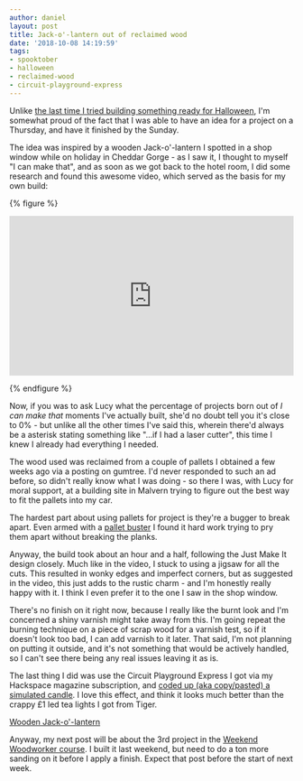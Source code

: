 ```yaml
---
author: daniel
layout: post
title: Jack-o'-lantern out of reclaimed wood
date: '2018-10-08 14:19:59'
tags:
- spooktober
- halloween
- reclaimed-wood
- circuit-playground-express
---
```


Unlike [the last time I tried building something ready for Halloween](/2017/02/09/my-halloween-box-isnt-four-months-late-its-eight-months-early/), I'm somewhat proud of the fact that I was able to have an idea for a project on a Thursday, and have it finished by the Sunday.

The idea was inspired by a wooden Jack-o'-lantern I spotted in a shop window while on holiday in Cheddar Gorge - as I saw it, I thought to myself "I can make that", and as soon as we got back to the hotel room, I did some research and found this awesome video, which served as the basis for my own build:

{% figure %}
  <style>.embed-container { position: relative; padding-bottom: 56.25%; height: 0; overflow: hidden; max-width: 100%; } .embed-container iframe, .embed-container object, .embed-container embed { position: absolute; top: 0; left: 0; width: 100%; height: 100%; }</style><div class='embed-container'><iframe src='https://www.youtube.com/embed/CGAGf7WCv8g' frameborder='0' allowfullscreen></iframe></div>
{% endfigure %}

Now, if you was to ask Lucy what the percentage of projects born out of _I can make that_ moments I've actually built, she'd no doubt tell you it's close to 0% - but unlike all the other times I've said this, wherein there'd always be a asterisk stating something like "...if I had a laser cutter", this time I knew I already had everything I needed.

The wood used was reclaimed from a couple of pallets I obtained a few weeks ago via a posting on gumtree. I'd never responded to such an ad before, so didn't really know what I was doing - so there I was, with Lucy for moral support, at a building site in Malvern trying to figure out the best way to fit the pallets into my car.

The hardest part about using pallets for project is they're a bugger to break apart. Even armed with a [pallet buster](https://amzn.to/2yiF3HM) I found it hard work trying to pry them apart without breaking the planks.

Anyway, the build took about an hour and a half, following the Just Make It design closely. Much like in the video, I stuck to using a jigsaw for all the cuts. This resulted in wonky edges and imperfect corners, but as suggested in the video, this just adds to the rustic charm - and I'm honestly really happy with it. I think I even prefer it to the one I saw in the shop window.

There's no finish on it right now, because I really like the burnt look and I'm concerned a shiny varnish might take away from this. I'm going repeat the burning technique on a piece of scrap wood for a varnish test, so if it doesn't look too bad, I can add varnish to it later. That said, I'm not planning on putting it outside, and it's not something that would be actively handled, so I can't see there being any real issues leaving it as is.

The last thing I did was use the Circuit Playground Express I got via my Hackspace magazine subscription, and [coded up (aka copy/pasted) a simulated candle](https://learn.adafruit.com/circuit-playground-jack-o-lantern/arduino-code#). I love this effect, and think it looks much better than the crappy £1 led tea lights I got from Tiger.

<a class="embedly-card" data-card-controls="0" href="https://imgur.com/a/WAYOXkx#vh1fmIg">Wooden Jack-o'-lantern</a>
<script async src="//cdn.embedly.com/widgets/platform.js" charset="UTF-8"></script>

Anyway, my next post will be about the 3rd project in the [Weekend Woodworker course](https://maker.limeblast.co.uk/tag/weekend-woodworker/). I built it last weekend, but need to do a ton more sanding on it before I apply a finish. Expect that post before the start of next week.

